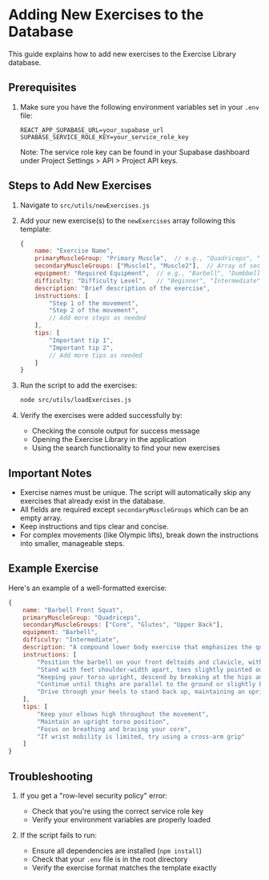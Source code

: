 # Adding New Exercises to the Database

This guide explains how to add new exercises to the Exercise Library database.

## Prerequisites

1. Make sure you have the following environment variables set in your `.env` file:
   ```
   REACT_APP_SUPABASE_URL=your_supabase_url
   SUPABASE_SERVICE_ROLE_KEY=your_service_role_key
   ```
   Note: The service role key can be found in your Supabase dashboard under Project Settings > API > Project API keys.

## Steps to Add New Exercises

1. Navigate to `src/utils/newExercises.js`

2. Add your new exercise(s) to the `newExercises` array following this template:
   ```javascript
   {
       name: "Exercise Name",
       primaryMuscleGroup: "Primary Muscle",  // e.g., "Quadriceps", "Back", "Chest", "Full Body"
       secondaryMuscleGroups: ["Muscle1", "Muscle2"],  // Array of secondary muscles worked
       equipment: "Required Equipment",  // e.g., "Barbell", "Dumbbells", "Bodyweight"
       difficulty: "Difficulty Level",   // "Beginner", "Intermediate", or "Advanced"
       description: "Brief description of the exercise",
       instructions: [
           "Step 1 of the movement",
           "Step 2 of the movement",
           // Add more steps as needed
       ],
       tips: [
           "Important tip 1",
           "Important tip 2",
           // Add more tips as needed
       ]
   }
   ```

3. Run the script to add the exercises:
   ```bash
   node src/utils/loadExercises.js
   ```

4. Verify the exercises were added successfully by:
   - Checking the console output for success message
   - Opening the Exercise Library in the application
   - Using the search functionality to find your new exercises

## Important Notes

- Exercise names must be unique. The script will automatically skip any exercises that already exist in the database.
- All fields are required except `secondaryMuscleGroups` which can be an empty array.
- Keep instructions and tips clear and concise.
- For complex movements (like Olympic lifts), break down the instructions into smaller, manageable steps.

## Example Exercise

Here's an example of a well-formatted exercise:
```javascript
{
    name: "Barbell Front Squat",
    primaryMuscleGroup: "Quadriceps",
    secondaryMuscleGroups: ["Core", "Glutes", "Upper Back"],
    equipment: "Barbell",
    difficulty: "Intermediate",
    description: "A compound lower body exercise that emphasizes the quadriceps while requiring significant core stability and upper back strength.",
    instructions: [
        "Position the barbell on your front deltoids and clavicle, with elbows high and parallel to the ground",
        "Stand with feet shoulder-width apart, toes slightly pointed out",
        "Keeping your torso upright, descend by breaking at the hips and knees",
        "Continue until thighs are parallel to the ground or slightly below",
        "Drive through your heels to stand back up, maintaining an upright torso"
    ],
    tips: [
        "Keep your elbows high throughout the movement",
        "Maintain an upright torso position",
        "Focus on breathing and bracing your core",
        "If wrist mobility is limited, try using a cross-arm grip"
    ]
}
```

## Troubleshooting

1. If you get a "row-level security policy" error:
   - Check that you're using the correct service role key
   - Verify your environment variables are properly loaded

2. If the script fails to run:
   - Ensure all dependencies are installed (`npm install`)
   - Check that your `.env` file is in the root directory
   - Verify the exercise format matches the template exactly 